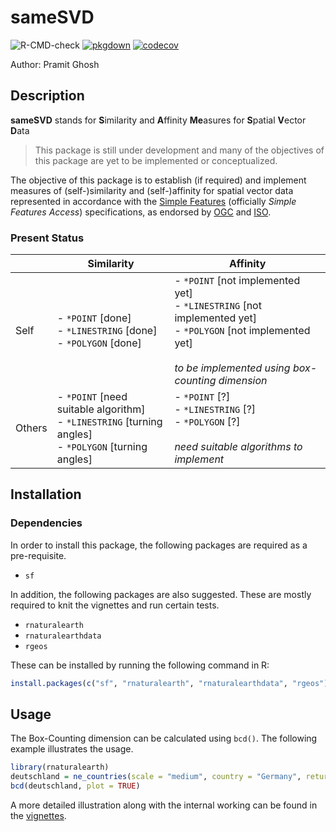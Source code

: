 # sameSVD

![R-CMD-check](https://github.com/pramitghosh/sameSVD/workflows/R-CMD-check/badge.svg) 
[![pkgdown](https://github.com/pramitghosh/sameSVD/workflows/pkgdown/badge.svg)](https://pramitghosh.github.io/sameSVD) 
[![codecov](https://codecov.io/gh/pramitghosh/sameSVD/branch/master/graph/badge.svg)](https://codecov.io/gh/pramitghosh/sameSVD) 

Author: Pramit Ghosh

## Description

**sameSVD** stands for **S**imilarity and **A**ffinity **Me**asures for **S**patial **V**ector **D**ata

> This package is still under development and many of the objectives of this package are yet to be implemented or conceptualized.

The objective of this package is to establish (if required) and implement measures of (self-)similarity and (self-)affinity for spatial vector data represented in accordance with the [Simple Features](https://en.wikipedia.org/wiki/Simple_Features) (officially *Simple Features Access*) specifications, as endorsed by [OGC](https://www.ogc.org/projects/groups/sfswg) and [ISO](https://www.iso.org/standard/40114.html).

### Present Status

|  | Similarity | Affinity |
|--------|-----------------------------------------------------------------------------------------------------------|-------------------------------------------------------------------------------------------------------------------------------------------------------------------------|
| Self | - `*POINT` [done]<br>- `*LINESTRING` [done]<br>- `*POLYGON` [done] | - `*POINT` [not implemented yet]<br>- `*LINESTRING` [not implemented yet]<br>- `*POLYGON` [not implemented yet]<br><br>*to be implemented using box-counting dimension* |
| Others | - `*POINT` [need suitable algorithm]<br>- `*LINESTRING` [turning angles]<br>- `*POLYGON` [turning angles] | - `*POINT` [?]<br>- `*LINESTRING` [?]<br>- `*POLYGON` [?]<br><br>*need suitable algorithms to implement* |


## Installation

### Dependencies

In order to install this package, the following packages are required as a pre-requisite.

- `sf`

In addition, the following packages are also suggested. These are mostly required to knit the vignettes and run certain tests.

- `rnaturalearth`
- `rnaturalearthdata`
- `rgeos`

These can be installed by running the following command in R:

```r
install.packages(c("sf", "rnaturalearth", "rnaturalearthdata", "rgeos"))
```
## Usage

The Box-Counting dimension can be calculated using `bcd()`. The following example illustrates the usage.

```r
library(rnaturalearth)
deutschland = ne_countries(scale = "medium", country = "Germany", returnclass = "sf")
bcd(deutschland, plot = TRUE)
```

A more detailed illustration along with the internal working can be found in the [vignettes](https://pramitghosh.github.io/sameSVD/articles/using_fdim.html).

